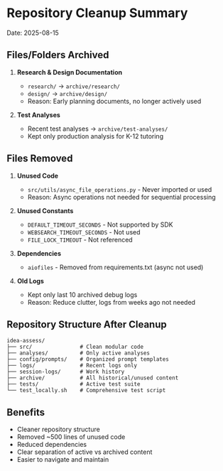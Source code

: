 # Repository Cleanup Summary

Date: 2025-08-15

## Files/Folders Archived

1. **Research & Design Documentation**
   - `research/` → `archive/research/`
   - `design/` → `archive/design/`
   - Reason: Early planning documents, no longer actively used

2. **Test Analyses**
   - Recent test analyses → `archive/test-analyses/`
   - Kept only production analysis for K-12 tutoring

## Files Removed

1. **Unused Code**
   - `src/utils/async_file_operations.py` - Never imported or used
   - Reason: Async operations not needed for sequential processing

2. **Unused Constants**
   - `DEFAULT_TIMEOUT_SECONDS` - Not supported by SDK
   - `WEBSEARCH_TIMEOUT_SECONDS` - Not used
   - `FILE_LOCK_TIMEOUT` - Not referenced

3. **Dependencies**
   - `aiofiles` - Removed from requirements.txt (async not used)

4. **Old Logs**
   - Kept only last 10 archived debug logs
   - Reason: Reduce clutter, logs from weeks ago not needed

## Repository Structure After Cleanup

```
idea-assess/
├── src/               # Clean modular code
├── analyses/          # Only active analyses
├── config/prompts/    # Organized prompt templates
├── logs/              # Recent logs only
├── session-logs/      # Work history
├── archive/           # All historical/unused content
├── tests/             # Active test suite
└── test_locally.sh    # Comprehensive test script
```

## Benefits

- Cleaner repository structure
- Removed ~500 lines of unused code
- Reduced dependencies
- Clear separation of active vs archived content
- Easier to navigate and maintain
